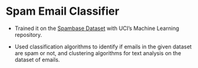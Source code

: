 # Spam Email Classifier

- Trained it on the [Spambase Dataset](https://archive.ics.uci.edu/ml/datasets/spambase) with UCI’s Machine Learning repository. 

- Used classification algorithms to identify if emails in the given dataset are spam or not, and clustering algorithms for text analysis on the dataset of emails.
